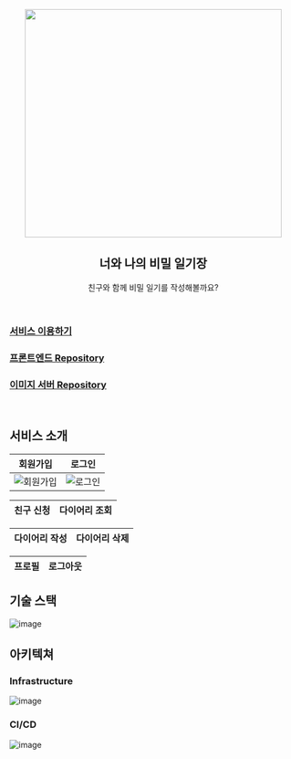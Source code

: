<p align = "center">
<img src="https://user-images.githubusercontent.com/86236392/234176190-863e32ec-1545-4c8f-a2f3-e3f5f4a35f77.png" width="450px" height="400px"></img><br/>
</p>
<h2 align = "center"> 너와 나의 비밀 일기장 </h2>
<p align = "center"> 친구와 함께 비밀 일기를 작성해볼까요? </p>
<br/>

### [서비스 이용하기](https://secret-diary.site)
### [프론트엔드 Repository](https://github.com/coucouluv/secret-diary-front)
### [이미지 서버 Repository](https://github.com/coucouluv/image-server)
<br/>

## 서비스 소개
|회원가입|로그인|
|---|---|
|![회원가입](https://github.com/coucouluv/secret-diary-front/assets/86236392/150b7b35-4eb5-4659-b548-f313416d6cfe)|![로그인](https://github.com/coucouluv/secret-diary-front/assets/86236392/dba4a5ac-58d3-445d-aea0-882f4a01a31b)|

|친구 신청|다이어리 조회|
|---|---|

|다이어리 작성|다이어리 삭제|
|---|---|

|프로필|로그아웃|
|---|---|

## 기술 스택
![image](https://github.com/coucouluv/Secret-Diary/assets/86236392/2ee6fb06-f69d-42cf-b70d-86863392faba)

## 아키텍쳐
### Infrastructure
![image](https://github.com/coucouluv/Secret-Diary/assets/86236392/43c41c94-890d-4990-a10b-33012a21e814)

### CI/CD
![image](https://user-images.githubusercontent.com/86236392/235580860-1f393530-68c3-4585-98a9-5111be721a98.png)
